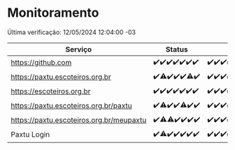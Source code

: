 # Monitoramento

Última verificação: 12/05/2024 12:04:00 -03

|Serviço|Status|Últimas 24h|
|---|---|---|
|https://github.com|<span title="2024-05-05: OK=24">✔️</span><span title="2024-05-06: OK=24">✔️</span><span title="2024-05-07: OK=24">✔️</span><span title="2024-05-08: OK=24">✔️</span><span title="2024-05-09: OK=24">✔️</span><span title="2024-05-10: OK=24">✔️</span><span title="2024-05-11: OK=15">✔️</span>|<span title="11/05/2024 12:04:00 -03 : 200">✔️</span><span title="11/05/2024 13:07:00 -03 : 200">✔️</span><span title="11/05/2024 14:07:00 -03 : 200">✔️</span><span title="11/05/2024 15:08:00 -03 : 200">✔️</span><span title="11/05/2024 16:04:00 -03 : 200">✔️</span><span title="11/05/2024 17:07:00 -03 : 200">✔️</span><span title="11/05/2024 18:06:00 -03 : 200">✔️</span><span title="11/05/2024 19:04:00 -03 : 200">✔️</span><span title="11/05/2024 20:06:00 -03 : 200">✔️</span><span title="11/05/2024 21:34:00 -03 : 200">✔️</span><span title="11/05/2024 22:53:00 -03 : 200">✔️</span><span title="11/05/2024 23:22:00 -03 : 200">✔️</span><span title="12/05/2024 00:07:00 -03 : 200">✔️</span><span title="12/05/2024 01:08:00 -03 : 200">✔️</span><span title="12/05/2024 02:06:00 -03 : 200">✔️</span><span title="12/05/2024 03:09:00 -03 : 200">✔️</span><span title="12/05/2024 04:04:00 -03 : 200">✔️</span><span title="12/05/2024 05:09:00 -03 : 200">✔️</span><span title="12/05/2024 06:06:00 -03 : 200">✔️</span><span title="12/05/2024 07:06:00 -03 : 200">✔️</span><span title="12/05/2024 08:05:00 -03 : 200">✔️</span><span title="12/05/2024 09:11:00 -03 : 200">✔️</span><span title="12/05/2024 10:05:00 -03 : 200">✔️</span><span title="12/05/2024 11:06:00 -03 : 200">✔️</span><span title="12/05/2024 12:04:00 -03 : 200">✔️</span>|
|https://paxtu.escoteiros.org.br|<span title="2024-05-05: OK=24">✔️</span><span title="2024-05-06: OK=23, Falhas=1">⚠️</span><span title="2024-05-07: OK=24">✔️</span><span title="2024-05-08: OK=24">✔️</span><span title="2024-05-09: OK=24">✔️</span><span title="2024-05-10: OK=23, Falhas=1">⚠️</span><span title="2024-05-11: OK=15">✔️</span>|<span title="11/05/2024 12:04:00 -03 : 200">✔️</span><span title="11/05/2024 13:07:00 -03 : 200">✔️</span><span title="11/05/2024 14:07:00 -03 : 200">✔️</span><span title="11/05/2024 15:08:00 -03 : 200">✔️</span><span title="11/05/2024 16:04:00 -03 : 200">✔️</span><span title="11/05/2024 17:07:00 -03 : 200">✔️</span><span title="11/05/2024 18:06:00 -03 : 200">✔️</span><span title="11/05/2024 19:04:00 -03 : 200">✔️</span><span title="11/05/2024 20:06:00 -03 : 200">✔️</span><span title="11/05/2024 21:34:00 -03 : 200">✔️</span><span title="11/05/2024 22:53:00 -03 : 200">✔️</span><span title="11/05/2024 23:22:00 -03 : 200">✔️</span><span title="12/05/2024 00:07:00 -03 : 200">✔️</span><span title="12/05/2024 01:08:00 -03 : 200">✔️</span><span title="12/05/2024 02:06:00 -03 : 200">✔️</span><span title="12/05/2024 03:09:00 -03 : 200">✔️</span><span title="12/05/2024 04:04:00 -03 : 200">✔️</span><span title="12/05/2024 05:09:00 -03 : 200">✔️</span><span title="12/05/2024 06:06:00 -03 : 200">✔️</span><span title="12/05/2024 07:06:00 -03 : 200">✔️</span><span title="12/05/2024 08:05:00 -03 : 200">✔️</span><span title="12/05/2024 09:11:00 -03 : 200">✔️</span><span title="12/05/2024 10:05:00 -03 : 200">✔️</span><span title="12/05/2024 11:06:00 -03 : 200">✔️</span><span title="12/05/2024 12:04:00 -03 : 200">✔️</span>|
|https://escoteiros.org.br|<span title="2024-05-05: OK=24">✔️</span><span title="2024-05-06: OK=24">✔️</span><span title="2024-05-07: OK=24">✔️</span><span title="2024-05-08: OK=24">✔️</span><span title="2024-05-09: OK=24">✔️</span><span title="2024-05-10: OK=24">✔️</span><span title="2024-05-11: OK=15">✔️</span>|<span title="11/05/2024 12:04:00 -03 : 200">✔️</span><span title="11/05/2024 13:07:00 -03 : 200">✔️</span><span title="11/05/2024 14:07:00 -03 : 200">✔️</span><span title="11/05/2024 15:08:00 -03 : 200">✔️</span><span title="11/05/2024 16:04:00 -03 : 200">✔️</span><span title="11/05/2024 17:07:00 -03 : 200">✔️</span><span title="11/05/2024 18:06:00 -03 : 200">✔️</span><span title="11/05/2024 19:04:00 -03 : 200">✔️</span><span title="11/05/2024 20:06:00 -03 : 200">✔️</span><span title="11/05/2024 21:34:00 -03 : 200">✔️</span><span title="11/05/2024 22:53:00 -03 : 200">✔️</span><span title="11/05/2024 23:22:00 -03 : 200">✔️</span><span title="12/05/2024 00:07:00 -03 : 200">✔️</span><span title="12/05/2024 01:08:00 -03 : 200">✔️</span><span title="12/05/2024 02:06:00 -03 : 200">✔️</span><span title="12/05/2024 03:09:00 -03 : 200">✔️</span><span title="12/05/2024 04:04:00 -03 : 200">✔️</span><span title="12/05/2024 05:09:00 -03 : 200">✔️</span><span title="12/05/2024 06:06:00 -03 : 200">✔️</span><span title="12/05/2024 07:06:00 -03 : 200">✔️</span><span title="12/05/2024 08:05:00 -03 : 200">✔️</span><span title="12/05/2024 09:11:00 -03 : 200">✔️</span><span title="12/05/2024 10:05:00 -03 : 200">✔️</span><span title="12/05/2024 11:06:00 -03 : 200">✔️</span><span title="12/05/2024 12:04:00 -03 : 200">✔️</span>|
|https://paxtu.escoteiros.org.br/paxtu|<span title="2024-05-05: OK=24">✔️</span><span title="2024-05-06: OK=23, Falhas=1">⚠️</span><span title="2024-05-07: OK=24">✔️</span><span title="2024-05-08: OK=24">✔️</span><span title="2024-05-09: OK=23, Falhas=1">⚠️</span><span title="2024-05-10: OK=24">✔️</span><span title="2024-05-11: OK=15">✔️</span>|<span title="11/05/2024 12:04:00 -03 : 200">✔️</span><span title="11/05/2024 13:07:00 -03 : 200">✔️</span><span title="11/05/2024 14:07:00 -03 : 200">✔️</span><span title="11/05/2024 15:08:00 -03 : 200">✔️</span><span title="11/05/2024 16:04:00 -03 : 200">✔️</span><span title="11/05/2024 17:07:00 -03 : 200">✔️</span><span title="11/05/2024 18:06:00 -03 : 200">✔️</span><span title="11/05/2024 19:04:00 -03 : 200">✔️</span><span title="11/05/2024 20:06:00 -03 : 200">✔️</span><span title="11/05/2024 21:34:00 -03 : 200">✔️</span><span title="11/05/2024 22:53:00 -03 : 200">✔️</span><span title="11/05/2024 23:22:00 -03 : 200">✔️</span><span title="12/05/2024 00:07:00 -03 : 200">✔️</span><span title="12/05/2024 01:08:00 -03 : 200">✔️</span><span title="12/05/2024 02:06:00 -03 : 200">✔️</span><span title="12/05/2024 03:09:00 -03 : 200">✔️</span><span title="12/05/2024 04:04:00 -03 : 200">✔️</span><span title="12/05/2024 05:09:00 -03 : 200">✔️</span><span title="12/05/2024 06:06:00 -03 : 200">✔️</span><span title="12/05/2024 07:06:00 -03 : 200">✔️</span><span title="12/05/2024 08:05:00 -03 : 200">✔️</span><span title="12/05/2024 09:11:00 -03 : 200">✔️</span><span title="12/05/2024 10:05:00 -03 : 200">✔️</span><span title="12/05/2024 11:06:00 -03 : 200">✔️</span><span title="12/05/2024 12:04:00 -03 : 200">✔️</span>|
|https://paxtu.escoteiros.org.br/meupaxtu|<span title="2024-05-05: OK=24">✔️</span><span title="2024-05-06: OK=23, Falhas=1">⚠️</span><span title="2024-05-07: OK=23, Falhas=1">⚠️</span><span title="2024-05-08: OK=24">✔️</span><span title="2024-05-09: OK=24">✔️</span><span title="2024-05-10: OK=24">✔️</span><span title="2024-05-11: OK=15">✔️</span>|<span title="11/05/2024 12:04:00 -03 : 200">✔️</span><span title="11/05/2024 13:07:00 -03 : 200">✔️</span><span title="11/05/2024 14:07:00 -03 : 200">✔️</span><span title="11/05/2024 15:08:00 -03 : 200">✔️</span><span title="11/05/2024 16:04:00 -03 : 200">✔️</span><span title="11/05/2024 17:07:00 -03 : 200">✔️</span><span title="11/05/2024 18:06:00 -03 : 200">✔️</span><span title="11/05/2024 19:04:00 -03 : 200">✔️</span><span title="11/05/2024 20:06:00 -03 : 200">✔️</span><span title="11/05/2024 21:34:00 -03 : 200">✔️</span><span title="11/05/2024 22:53:00 -03 : 200">✔️</span><span title="11/05/2024 23:22:00 -03 : 200">✔️</span><span title="12/05/2024 00:07:00 -03 : 200">✔️</span><span title="12/05/2024 01:08:00 -03 : 200">✔️</span><span title="12/05/2024 02:06:00 -03 : 200">✔️</span><span title="12/05/2024 03:09:00 -03 : 200">✔️</span><span title="12/05/2024 04:04:00 -03 : 200">✔️</span><span title="12/05/2024 05:09:00 -03 : 200">✔️</span><span title="12/05/2024 06:06:00 -03 : 200">✔️</span><span title="12/05/2024 07:06:00 -03 : 200">✔️</span><span title="12/05/2024 08:05:00 -03 : 200">✔️</span><span title="12/05/2024 09:11:00 -03 : 200">✔️</span><span title="12/05/2024 10:05:00 -03 : 200">✔️</span><span title="12/05/2024 11:06:00 -03 : 200">✔️</span><span title="12/05/2024 12:04:00 -03 : 200">✔️</span>|
|Paxtu Login|<span title="2024-05-05: OK=24">✔️</span><span title="2024-05-06: OK=23, Falhas=1">⚠️</span><span title="2024-05-07: OK=24">✔️</span><span title="2024-05-08: OK=24">✔️</span><span title="2024-05-09: OK=24">✔️</span><span title="2024-05-10: OK=24">✔️</span><span title="2024-05-11: OK=15">✔️</span>|<span title="11/05/2024 12:04:00 -03 : 200">✔️</span><span title="11/05/2024 13:07:00 -03 : 200">✔️</span><span title="11/05/2024 14:07:00 -03 : 200">✔️</span><span title="11/05/2024 15:08:00 -03 : 200">✔️</span><span title="11/05/2024 16:04:00 -03 : 200">✔️</span><span title="11/05/2024 17:07:00 -03 : 200">✔️</span><span title="11/05/2024 18:06:00 -03 : 200">✔️</span><span title="11/05/2024 19:04:00 -03 : 200">✔️</span><span title="11/05/2024 20:06:00 -03 : 200">✔️</span><span title="11/05/2024 21:34:00 -03 : 200">✔️</span><span title="11/05/2024 22:53:00 -03 : 200">✔️</span><span title="11/05/2024 23:22:00 -03 : 200">✔️</span><span title="12/05/2024 00:07:00 -03 : 200">✔️</span><span title="12/05/2024 01:08:00 -03 : 200">✔️</span><span title="12/05/2024 02:06:00 -03 : 200">✔️</span><span title="12/05/2024 03:09:00 -03 : 200">✔️</span><span title="12/05/2024 04:04:00 -03 : 200">✔️</span><span title="12/05/2024 05:09:00 -03 : 200">✔️</span><span title="12/05/2024 06:06:00 -03 : 200">✔️</span><span title="12/05/2024 07:06:00 -03 : 200">✔️</span><span title="12/05/2024 08:05:00 -03 : 200">✔️</span><span title="12/05/2024 09:11:00 -03 : 200">✔️</span><span title="12/05/2024 10:05:00 -03 : 200">✔️</span><span title="12/05/2024 11:06:00 -03 : 200">✔️</span><span title="12/05/2024 12:04:00 -03 : 200">✔️</span>|
